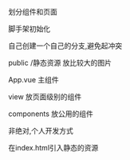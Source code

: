 划分组件和页面

脚手架初始化

自己创建一个自己的分支,避免起冲突

public /静态资源 放比较大的图片

App.vue 主组件

view 放页面级别的组件

components 放公用的组件

非绝对,个人开发方式

在index.html引入静态的资源
